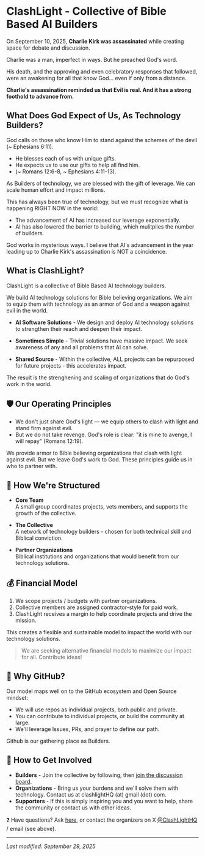 # ClashLight - Collective of Bible Based AI Builders

On September 10, 2025, **Charlie Kirk was assassinated** while creating space for debate and discussion.  

Charlie was a man, imperfect in ways. But he preached God's word. 

His death, and the approving and even celebratory responses that followed, were an awakening for all that know God... even if only from a distance.

**Charlie's assassination reminded us that Evil is real. And it has a strong foothold to advance from.**

## What Does God Expect of Us, As Technology Builders?

God calls on those who know Him to stand against the schemes of the devil (~ Ephesians 6:11). 

- He blesses each of us with unique gifts. 
- He expects us to use our gifts to help all find him. 
- (~ Romans 12:6-8, ~  Ephesians 4:11-13).

As Builders of technology, we are blessed with the gift of leverage. We can scale human effort and impact millions. 

This has always been true of technology, but we must recognize what is happening RIGHT NOW in the world: 

- The advancement of AI has increased our leverage exponentially. 
- AI has also lowered the barrier to building, which mulitplies the number of builders. 

God works in mysterious ways. I believe that AI's advancement in the year leading up to Charlie Kirk's assassination is NOT a coincidence. 

## What is ClashLight?

ClashLight is a collective of Bible Based AI technology builders. 

We build AI technology solutions for Bible believing organizations. We aim to equip them with technology as an armor of God and a weapon against evil in the world. 

- **AI Software Solutions** - We design and deploy AI technology solutions to strengthen their reach and deepen their impact. 

- **Sometimes Simple** - Trivial solutions have massive impact. We seek awareness of any and all problems that AI can solve.  

- **Shared Source** - Within the collective, ALL projects can be repurposed for future projects - this accelerates impact.

The result is the strenghening and scaling of organizations that do God's work in the world. 

## 🛡️ Our Operating Principles 
- We don't just share God's light — we equip others to clash with light and stand firm against evil.
- But we do not take revenge. God's role is clear: "it is mine to avenge, I will repay" (Romans 12:19).

We provide armor to Bible believing organizations that clash with light against evil. But we leave God's work to God. These principles guide us in who to partner with.  

## 🧩 How We're Structured
- **Core Team**  
  A small group coordinates projects, vets members, and supports the growth of the collective. 

- **The Collective**  
  A network of technology builders - chosen for both technical skill and Biblical conviction. 

- **Partner Organizations**  
  Biblical institutions and organizations that would benefit from our technology solutions. 

## 💰 Financial Model
1. We scope projects / budgets with partner organizations.
2. Collective members are assigned contractor-style for paid work. 
3. ClashLight receives a margin to help coordinate projects and drive the mission. 

This creates a flexible and sustainable model to impact the world with our technology solutions. 

> We are seeking alternative financial models to maximize our impact for all. Contribute ideas!

## 📍 Why GitHub?
Our model maps well on to the GitHub ecosystem and Open Source mindset: 
- We will use repos as individual projects, both public and private. 
- You can contribute to individual projects, or build the community at large. 
- We'll leverage Issues, PRs, and prayer to define our path. 

Github is our gathering place as Builders.

## 🚀 How to Get Involved
- **Builders** - Join the collective by following, then [join the discussion board](https://github.com/orgs/clashlight/discussions/3). 
- **Organizations** - Bring us your burdens and we'll solve them with technology. Contact us at clashlightHQ (at) gmail (dot) com. 
- **Supporters** - If this is simply inspiring you and you want to help, share the community or contact us with other ideas. 

❓ Have questions? Ask [here](https://github.com/orgs/clashlight/discussions/3), or contact the organizers on X [@ClashLightHQ](https://x.com/ClashLightHQ) / email (see above).

---

*Last modified: September 29, 2025* 
